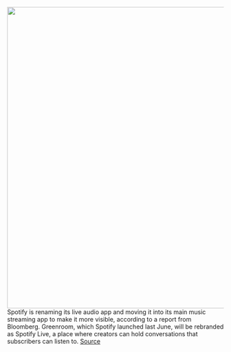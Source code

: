<img src='https://cdn.vox-cdn.com/thumbor/d57Y_03WUuwbHpFJZvbgTjVuyNE=/0x0:1820x1213/1200x800/filters:focal(765x462:1055x752)/cdn.vox-cdn.com/uploads/chorus_image/image/70661796/acastro_180213_1777_0004.0.jpg' width='700px' /><br/>
Spotify is renaming its live audio app and moving it into its main music streaming app to make it more visible, according to a report from Bloomberg. Greenroom, which Spotify launched last June, will be rebranded as Spotify Live, a place where creators can hold conversations that subscribers can listen to.
<a href='https://www.theverge.com/2022/3/23/22992647/spotify-greenroom-live-audio-clubhouse-creators'> Source <a/>